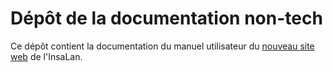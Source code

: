 Dépôt de la documentation non-tech
===

Ce dépôt contient la documentation du manuel utilisateur du [nouveau site
web](https://github.com/InsaLan/infra-insalan.fr) de l'InsaLan.
